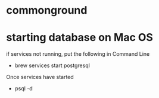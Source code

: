 # commonground

# starting database on Mac OS

if services not running, put the following in Command Line

- brew services start postgresql

Once services have started

- psql -d <db-name>
